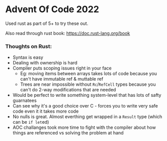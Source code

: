 # Advent Of Code 2022

Used rust as part of 5+ to try these out.

Also read through rust book: https://doc.rust-lang.org/book

### Thoughts on Rust:
- Syntax is easy
- Dealing with ownership is hard
- Compiler puts scoping issues right in your face
  - Eg: moving items between arrays takes lots of code because you can't have immutable ref & muttable ref
  - Trees are near impossible without `Rc`/`RefCell` types because you can't do 2-way modifications that are needed
- Would be perfect to write something system-level that has lots of safty guarnatees
- Can see why it's a good choice over C - forces you to write very safe code even it it takes more code
- No nulls is great. Almost everthing get wrapped in a `Result` type (which can be `if let`ed)
- AOC challanges took more time to fight with the compiler about how things are referenced vs solving the problem at hand
